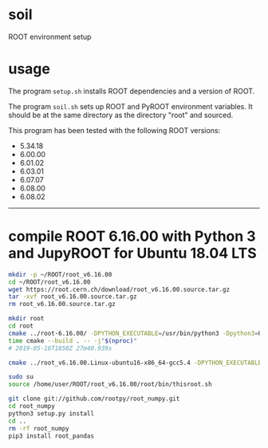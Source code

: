 # soil

ROOT environment setup

# usage

The program `setup.sh` installs ROOT dependencies and a version of ROOT.

The program `soil.sh` sets up ROOT and PyROOT environment variables. It should be at the same directory as the directory "root" and sourced.

This program has been tested with the following ROOT versions:

- 5.34.18
- 6.00.00
- 6.01.02
- 6.03.01
- 6.07.07
- 6.08.00
- 6.08.02

---

# compile ROOT 6.16.00 with Python 3 and JupyROOT for Ubuntu 18.04 LTS

```Bash
mkdir -p ~/ROOT/root_v6.16.00
cd ~/ROOT/root_v6.16.00
wget https://root.cern.ch/download/root_v6.16.00.source.tar.gz
tar -xvf root_v6.16.00.source.tar.gz
rm root_v6.16.00.source.tar.gz

mkdir root
cd root
cmake ../root-6.16.00/ -DPYTHON_EXECUTABLE=/usr/bin/python3 -Dpython3=ON
time cmake --build . -- -j"$(nproc)"
# 2019-05-16T1850Z 27m40.939s

cmake ../root_v6.16.00.Linux-ubuntu16-x86_64-gcc5.4 -DPYTHON_EXECUTABLE=/usr/bin/python3 -Dpython3=ON

sudo su
source /home/user/ROOT/root_v6.16.00/root/bin/thisroot.sh

git clone git://github.com/rootpy/root_numpy.git
cd root_numpy
python3 setup.py install
cd ..
rm -rf root_numpy
pip3 install root_pandas
```
